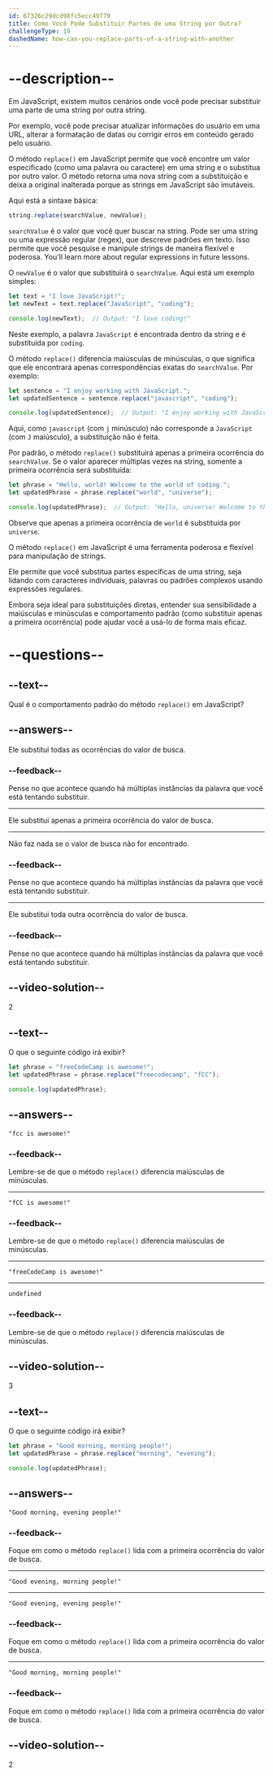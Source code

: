 ```yaml
---
id: 67326c29dcd98fc5ecc49779
title: Como Você Pode Substituir Partes de uma String por Outra?
challengeType: 19
dashedName: how-can-you-replace-parts-of-a-string-with-another
---
```


# --description--

Em JavaScript, existem muitos cenários onde você pode precisar substituir uma parte de uma string por outra string.

Por exemplo, você pode precisar atualizar informações do usuário em uma URL, alterar a formatação de datas ou corrigir erros em conteúdo gerado pelo usuário.

O método `replace()` em JavaScript permite que você encontre um valor especificado (como uma palavra ou caractere) em uma string e o substitua por outro valor. O método retorna uma nova string com a substituição e deixa a original inalterada porque as strings em JavaScript são imutáveis.

Aqui está a sintaxe básica:

```js
string.replace(searchValue, newValue);
```

`searchValue` é o valor que você quer buscar na string. Pode ser uma string ou uma expressão regular (regex), que descreve padrões em texto. Isso permite que você pesquise e manipule strings de maneira flexível e poderosa.  You'll learn more about regular expressions in future lessons.

O `newValue` é o valor que substituirá o `searchValue`. Aqui está um exemplo simples:

```js
let text = "I love JavaScript!";
let newText = text.replace("JavaScript", "coding");

console.log(newText);  // Output: "I love coding!"
```

Neste exemplo, a palavra `JavaScript` é encontrada dentro da string e é substituída por `coding`.

O método `replace()` diferencia maiúsculas de minúsculas, o que significa que ele encontrará apenas correspondências exatas do `searchValue`. Por exemplo:

```js
let sentence = "I enjoy working with JavaScript.";
let updatedSentence = sentence.replace("javascript", "coding");

console.log(updatedSentence);  // Output: "I enjoy working with JavaScript."
```

Aqui, como `javascript` (com `j` minúsculo) não corresponde a `JavaScript` (com `J` maiúsculo), a substituição não é feita.

Por padrão, o método `replace()` substituirá apenas a primeira ocorrência do `searchValue`. Se o valor aparecer múltiplas vezes na string, somente a primeira ocorrência será substituída:

```js
let phrase = "Hello, world! Welcome to the world of coding.";
let updatedPhrase = phrase.replace("world", "universe");

console.log(updatedPhrase);  // Output: "Hello, universe! Welcome to the world of coding."
```

Observe que apenas a primeira ocorrência de `world` é substituída por `universe`.

O método `replace()` em JavaScript é uma ferramenta poderosa e flexível para manipulação de strings.

Ele permite que você substitua partes específicas de uma string, seja lidando com caracteres individuais, palavras ou padrões complexos usando expressões regulares.

Embora seja ideal para substituições diretas, entender sua sensibilidade a maiúsculas e minúsculas e comportamento padrão (como substituir apenas a primeira ocorrência) pode ajudar você a usá-lo de forma mais eficaz.

# --questions--

## --text--

Qual é o comportamento padrão do método `replace()` em JavaScript?

## --answers--

Ele substitui todas as ocorrências do valor de busca.

### --feedback--

Pense no que acontece quando há múltiplas instâncias da palavra que você está tentando substituir.

---

Ele substitui apenas a primeira ocorrência do valor de busca.

---

Não faz nada se o valor de busca não for encontrado.

### --feedback--

Pense no que acontece quando há múltiplas instâncias da palavra que você está tentando substituir.

---

Ele substitui toda outra ocorrência do valor de busca.

### --feedback--

Pense no que acontece quando há múltiplas instâncias da palavra que você está tentando substituir.

## --video-solution--

2

## --text--

O que o seguinte código irá exibir?

```js
let phrase = "freeCodeCamp is awesome!";
let updatedPhrase = phrase.replace("freecodecamp", "fCC");

console.log(updatedPhrase);
```

## --answers--

`"fcc is awesome!"`

### --feedback--

Lembre-se de que o método `replace()` diferencia maiúsculas de minúsculas.

---

`"fCC is awesome!"`

### --feedback--

Lembre-se de que o método `replace()` diferencia maiúsculas de minúsculas.

---

`"freeCodeCamp is awesome!"`

---

`undefined`

### --feedback--

Lembre-se de que o método `replace()` diferencia maiúsculas de minúsculas.

## --video-solution--

3

## --text--

O que o seguinte código irá exibir?

```js
let phrase = "Good morning, morning people!";
let updatedPhrase = phrase.replace("morning", "evening");

console.log(updatedPhrase);
```

## --answers--

`"Good morning, evening people!"`

### --feedback--

Foque em como o método `replace()` lida com a primeira ocorrência do valor de busca.

---

`"Good evening, morning people!"`

---

`"Good evening, evening people!"`

### --feedback--

Foque em como o método `replace()` lida com a primeira ocorrência do valor de busca.

---

`"Good morning, morning people!"`

### --feedback--

Foque em como o método `replace()` lida com a primeira ocorrência do valor de busca.

## --video-solution--

2
